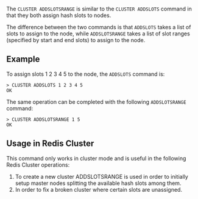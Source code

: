 The `CLUSTER ADDSLOTSRANGE` is similar to the `CLUSTER ADDSLOTS` command in that they both assign hash slots to nodes.

The difference between the two commands is that `ADDSLOTS` takes a list of slots to assign to the node, while `ADDSLOTSRANGE` takes a list of slot ranges (specified by start and end slots) to assign to the node.

## Example

To assign slots 1 2 3 4 5 to the node, the `ADDSLOTS` command is:

    > CLUSTER ADDSLOTS 1 2 3 4 5
    OK

The same operation can be completed with the following `ADDSLOTSRANGE` command:

    > CLUSTER ADDSLOTSRANGE 1 5
    OK


## Usage in Redis Cluster

This command only works in cluster mode and is useful in the following Redis Cluster operations:

1. To create a new cluster ADDSLOTSRANGE is used in order to initially setup master nodes splitting the available hash slots among them.
2. In order to fix a broken cluster where certain slots are unassigned.

